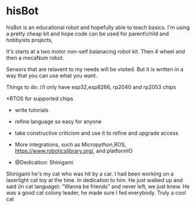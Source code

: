 # hisBot

hisBot is an educational robot and hopefully able to teach basics.
I'm using a pretty cheap kit and hope code can be used for parent\child and hobbyists projects, 

It's starts at a two motor non-self balanacing robot kit.
Then 4 wheel and then a mecaNum robot.

Sensors that are relavent to my needs will be visited.
But it is written in a way that you can use what you want.

Things to do:
//I only have esp32,esp8266, rp2040 and rp2053 chips

*RTOS for supported chips
* write tutorials
* refine language so easy for anyone
* take constructive criticism and use it to refine and upgrade access
* More integrations, such as Micropython,ROS, https://www.roboticslibrary.org/, and platformIO

* @Dedication:  Shinigami

Shinigami he's my cat who was hit by a car.  I had been working on a laserlight cat toy at the time.
In dedication to him.  He just walked up and said (in cat language):  "Wanna be friends" and never left, we just knew.
He was a good cat colony leader, he made sure I fed everybody.
Truly a cool cat


